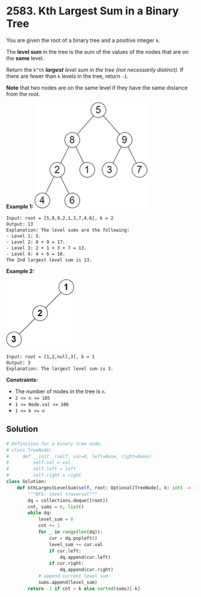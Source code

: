 # 2583. Kth Largest Sum in a Binary Tree

You are given the root of a binary tree and a positive integer `k`.

The **level sum** in the tree is the sum of the values of the nodes that are on the **same** level.

Return the `k^th` ***largest** level sum in the tree (not necessarily distinct)*. If there are fewer than `k` levels in the tree, return `-1`.

**Note** that two nodes are on the same level if they have the same distance from the root.


**Example 1:**
![img_33.png](../Images/img_33.png)

```
Input: root = [5,8,9,2,1,3,7,4,6], k = 2
Output: 13
Explanation: The level sums are the following:
- Level 1: 5.
- Level 2: 8 + 9 = 17.
- Level 3: 2 + 1 + 3 + 7 = 13.
- Level 4: 4 + 6 = 10.
The 2nd largest level sum is 13.
```

**Example 2:**

![img_34.png](../Images/img_34.png)
```
Input: root = [1,2,null,3], k = 1
Output: 3
Explanation: The largest level sum is 3.
```

**Constraints:**

* The number of nodes in the tree is `n`.
* `2 <= n <= 105`
* `1 <= Node.val <= 106`
* `1 <= k <= n`

## Solution
```python
# Definition for a binary tree node.
# class TreeNode:
#     def __init__(self, val=0, left=None, right=None):
#         self.val = val
#         self.left = left
#         self.right = right
class Solution:
    def kthLargestLevelSum(self, root: Optional[TreeNode], k: int) -> int:
        """BFS; level traversal"""
        dq = collections.deque([root])
        cnt, sums = 0, list()
        while dq:
            level_sum = 0
            cnt += 1
            for _ in range(len(dq)):
                cur = dq.popleft()
                level_sum += cur.val
                if cur.left:
                    dq.append(cur.left)
                if cur.right:
                    dq.append(cur.right)
            # append current level sum
            sums.append(level_sum)
        return -1 if cnt < k else sorted(sums)[-k]
```
